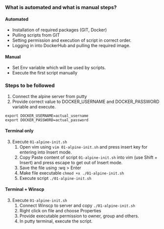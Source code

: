 ### What is automated and what is manual steps?
#### Automated
- Installation of required packages (GIT, Docker)
- Pulling scripts from GIT
- Setting permission and execution of script in correct order.
- Logging in into DockerHub and pulling the required image.
#### Manual
- Set Env variable which will be used by scripts.
- Execute the first script manually




### Steps to be followed

1. Connect the alpine server from putty
2. Provide correct value to DOCKER_USERNAME and DOCKER_PASSWORD variable and execute.
```
export DOCKER_USERNAME=actual_username
export DOCKER_PASSWORD=actual_password
```

#### Terminal only
3. Execute `01-alpine-init.sh`
    1. Open vim using `vim 01-alpine-init.sh` and press insert key for entering into Insert mode.
    2. Copy Paste content of script `01-alpine-init.sh` into vim (use Shift + Insert) and press escape to get out of Insert mode.
    3. Save the file using :wq > Enter
    4. Make file executable `chmod +x ./01-alpine-init.sh`
    5. Execute script `./01-alpine-init.sh`

#### Terminal + Winscp
3. Execute `01-alpine-init.sh`
    1. Connect Winscp to server and copy `./01-alpine-init.sh`
    2. Right click on file and choose Properties
    3. Provide executable permission to owner, group and others.
    4. In putty terminal, execute the script.